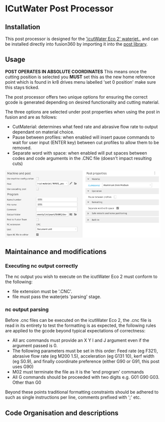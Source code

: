 # ICutWater Post Processor

## Installation

This post processor is designed for the ['icutWater Eco 2' waterjet.](https://emco.co.uk/icutwater-eco-series-water-jet-machine/), and can be installed directly into fusion360 by importing it into the [post library](https://www.autodesk.com/support/technical/article/caas/sfdcarticles/sfdcarticles/How-to-add-a-Post-Processor-to-your-Personal-Posts-in-Fusion-360.html).

## Usage

**POST OPERATES IN ABSOLUTE COORDINATES** This means once the cutting position is selected you **MUST** set this as the new home reference point which is found in kr8 drives menu labelled 'set 0 position' make sure this stays ticked.

The post processor offers two unique options for ensuring the correct gcode is generated depending on desired functionality and cutting material.

The three options are selected under post properties when using the post in fusion and are as follows:

- CutMaterial: determines what feed rate and abrasive flow rate to output dependant on material choice.
- Pause between profiles: when enabled will insert pause commands to wait for user input (ENTER key) between cut profiles to allow them to be removed.
- Separate word with space: when enabled will put spaces between codes and code arguments in the .CNC file (doesn't impact resulting cuts)

![](./PostProperties.png)

## Maintainance and modifications

### Executing nc output correctly

The nc output you wish to execute on the icutWater Eco 2 must conform to the following:

- file extension must be '.CNC'.
- file must pass the waterjets 'parsing' stage.

### nc output parsing

Before .cnc files can be executed on the icutWater Eco 2, the .cnc file is read in its entirety to test the formatting is as expected, the following rules are applied to the gcode beyond typical expectations of correctness:

- All arc commands must provide an X Y I and J argument even if the argument passed is 0.
- The following parameters must be set in this order: Feed rate (eg F321), abrasive flow rate (eg M200 1.5), acceleration (eg G131 10), kerf width (eg S0.9), and finally coordinate preference (either G90 or G91, this post uses G90)
- M02 must terminate the file as it is the 'end program' commands
- All G commands should be proceeded with two digits e.g. G01 G90 G03. Other than G0

Beyond these points traditional formatting constraints should be adhered to such as single instructions per line, comments prefixed with ';' etc.

## Code Organisation and descriptions
